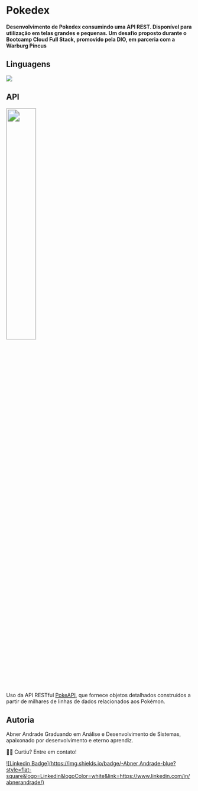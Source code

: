 # Pokedex  
**Desenvolvimento de Pokedex consumindo uma API REST. Disponível para utilização em telas grandes e pequenas. Um desafio proposto durante o Bootcamp Cloud Full Stack, promovido pela DIO, em parceria com a Warburg Pincus**




## Linguagens
![](https://www.redemultilink.com.br/wp-content/uploads/2020/07/html5-css-javascript-significados.jpg)




## API

<img src="https://user-images.githubusercontent.com/24237865/83422649-d1b1d980-a464-11ea-8c91-a24fdf89cd6b.png" align="center" width="40%" style="zoom: 200%;" />  

Uso da API RESTful [PokeAPI](https://pokeapi.co/), que fornece objetos detalhados construídos a partir de milhares de linhas de dados relacionados aos Pokémon.



## Autoria  
Abner Andrade
Graduando em Análise e Desenvolvimento de Sistemas, apaixonado por desenvolvimento e eterno aprendiz. 

👋🏽 Curtiu? Entre em contato!

[![Linkedin Badge](https://img.shields.io/badge/-Abner Andrade-blue?style=flat-square&logo=Linkedin&logoColor=white&link=https://www.linkedin.com/in/abnerandrade/)](https://www.linkedin.com/in/abnerandrade/)